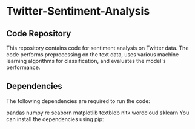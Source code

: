 # Twitter-Sentiment-Analysis
## Code Repository
This repository contains code for sentiment analysis on Twitter data. The code performs preprocessing on the text data, uses various machine learning algorithms for classification, and evaluates the model's performance.
## Dependencies
The following dependencies are required to run the code:

pandas
numpy
re
seaborn
matplotlib
textblob
nltk
wordcloud
sklearn
You can install the dependencies using pip:
